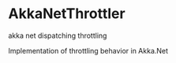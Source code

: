 # AkkaNetThrottler
akka net dispatching throttling

Implementation of throttling behavior in Akka.Net 
